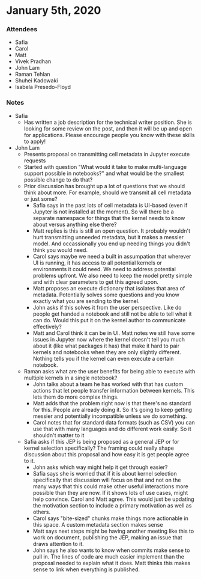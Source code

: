 # January 5th, 2020

### Attendees
- Safia
- Carol
- Matt
- Vivek Pradhan
- John Lam
- Raman Tehlan
- Shuhei Kadowaki
- Isabela Presedo-Floyd

### Notes
- Safia
    - Has written a job description for the technical writer position. She is looking for some review on the post, and then it will be up and open for applications. Please encourage people you know with these skills to apply! 
- John Lam
    - Presents proposal on transmitting cell metadata in Jupyter execute requests
    - Started with question "What would it take to make multi-language support possible in notebooks?" and what would be the smallest possible change to do that?
    - Prior discussion has brought up a lot of questions that we should think about more. For example, should we transmit all cell metadata or just some?
        - Safia says in the past lots of cell metadata is UI-based (even if Jupyter is not installed at the moment). So will there be a separate namespace for things that the kernel needs to know about versus anything else there? 
        - Matt replies is this is still an open question. It probably wouldn't hurt transmitting unneeded metadata, but it makes a messier model. And occassionally you end up needing things you didn't think you would need.
        - Carol says maybe we need a built in assumpation that wherever UI is running, it has access to all potential kernels or environments it could need. We need to address potential problems upfront. We also need to keep the model pretty simple and with clear parameters to get this agreed upon.
        - Matt proposes an execute dictionary that isolates that area of metadata. Potentially solves some questions and you know exactly what you are sending to the kernel.
        - John asks if this solves it from the user perspective. Like do people get handed a notebook and still not be able to tell what it can do. Would this put it on the kernel author to communicate effectively?
        - Matt and Carol think it can be in UI. Matt notes we still have some issues in Jupyter now where the kernel doesn't tell you much about it (like what packages it has) that make it hard to pair kernels and notebooks when they are only slightly different. Nothing tells you if the kernel can even execute a certain notebook.
    - Raman asks what are the user benefits for being able to execute with multiple kernels in a single notebook?
        - John talks about a team he has worked with that has custom actions that let people transfer information between kernels. This lets them do more complex things.
        - Matt adds that the problem right now is that there's no standard for this. People are already doing it. So it's going to keep getting messier and potentially incompatible unless we do something.
        - Carol notes that for standard data formats (such as CSV) you can use that with many languages and do different work easily. So it shouldn't matter to it 
    - Safia asks if this JEP is being proposed as a general JEP or for kernel selection specifically? The framing could really shape discussion about this proposal and how easy it is get people agree to it.
        - John asks which way might help it get through easier? 
        - Safia says she is worried that if it is about kernel selection specifically that discussion will focus on that and not on the many ways that this could make other useful interactions more possible than they are now. If it shows lots of use cases, might help convince. Carol and Matt agree. This would just be updating the motivation section to include a primary motivation as well as others.
        - Carol says "bite-sized" chunks make things more actionable in this space. A custom metadata section makes sense
        - Matt says next steps might be having another meeting like this to work on document, publishing the JEP, making an issue that draws attention to it.
        - John says he also wants to know when commits make sense to pull in. The lines of code are much easier implement than the proposal needed to explain what it does. Matt thinks this makes sense to link when everything is published.
